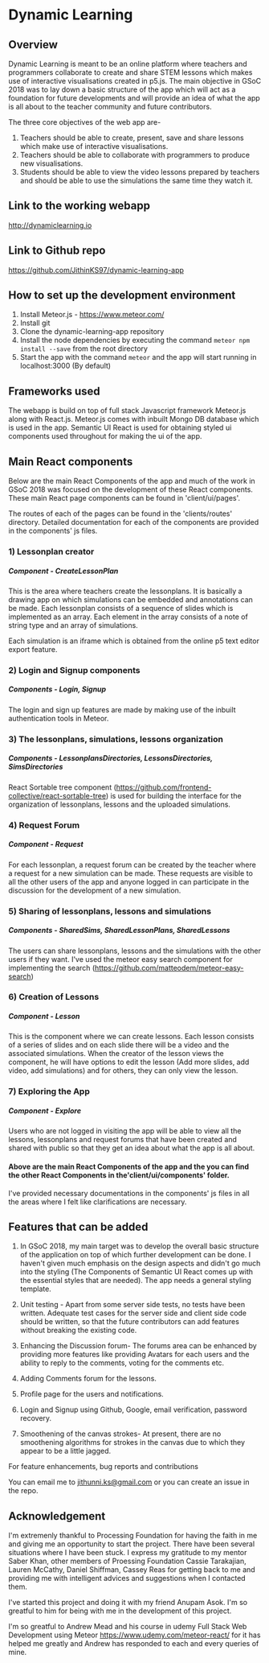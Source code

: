 # Dynamic Learning

## Overview

Dynamic Learning is meant to be an online platform where teachers and programmers collaborate to create and share STEM lessons which makes use of interactive visualisations created in p5.js. The main objective in GSoC 2018 was to lay down a basic structure of the app which will act as a foundation for future developments and will provide an idea of what the app is all about to the teacher community and future contributors.

The three core objectives of the web app are-

1) Teachers should be able to create, present, save and share lessons which make use of interactive visualisations.
2) Teachers should be able to collaborate with programmers to produce new visualisations.
3) Students should be able to view the video lessons prepared by teachers and should be able to use the simulations
the same time they watch it.

## Link to the working webapp

http://dynamiclearning.io

## Link to Github repo

https://github.com/JithinKS97/dynamic-learning-app

## How to set up the development environment

1) Install Meteor.js - https://www.meteor.com/
2) Install git
3) Clone the dynamic-learning-app repository
4) Install the node dependencies by executing the command `meteor npm install --save` from the root directory
5) Start the app with the command `meteor` and the app will start running in localhost:3000 (By default)

## Frameworks used

The webapp is build on top of full stack Javascript framework Meteor.js along with React.js. Meteor.js comes with inbuilt Mongo DB database which is used in the app. Semantic UI React is used for obtaining styled ui components used throughout for making the ui of the app.


## Main React components

Below are the main React Components of the app and much of the work in GSoC 2018 was focused on the development
of these React components. These main React page components can be found in 'client/ui/pages'.

The routes of each of the pages can be found in the 'clients/routes' directory. Detailed documentation for each
of the components are provided in the components' js files.

### 1) Lessonplan creator

##### Component - CreateLessonPlan

This is the area where teachers create the lessonplans. It is basically a drawing app on which simulations can be embedded and annotations can be made. Each lessonplan consists of a sequence of slides which is implemented as an array. Each element in the array consists of a note of string type and an array of simulations.

Each simulation is an iframe which is obtained from the online p5 text editor export feature.

### 2) Login and Signup components

##### Components - Login, Signup

The login and sign up features are made by making use of the inbuilt authentication tools in Meteor.

### 3) The lessonplans, simulations, lessons organization

##### Components - LessonplansDirectories, LessonsDirectories, SimsDirectories

React Sortable tree component (https://github.com/frontend-collective/react-sortable-tree) is used for building the interface for the organization of lessonplans, lessons and the uploaded simulations.

### 4) Request Forum

##### Component - Request

For each lessonplan, a request forum can be created by the teacher where a request for a new simulation can be made. These requests are visible to all the other users of the app and anyone logged in can participate in the discussion for the development of a new simulation.

### 5) Sharing of lessonplans, lessons and simulations

##### Components - SharedSims, SharedLessonPlans, SharedLessons

The users can share lessonplans, lessons and the simulations with the other users if they want. I've used the meteor easy search component for implementing the search (https://github.com/matteodem/meteor-easy-search)

### 6) Creation of Lessons

##### Component - Lesson

This is the component where we can create lessons. Each lesson consists of a series of slides and on each slide there will be a video and the associated simulations. When the creator of the lesson views the component, he will have options to edit the lesson (Add more slides, add video, add simulations) and for others, they can only view the lesson.

### 7) Exploring the App

##### Component - Explore

Users who are not logged in visiting the app will be able to view all the lessons, lessonplans and request forums that have been created and shared with public so that they get an idea about what the app is all about.

#### Above are the main React Components of the app and the you can find the other React Components in the'client/ui/components' folder.

I've provided necessary documentations in the components' js files in all the areas where I felt like clarifications are necessary.

## Features that can be added

1) In GSoC 2018, my main target was to develop the overall basic structure of the application on top of which further development can be done. I haven't given much emphasis on the design aspects and didn't go much into the styling (The Components of Semantic UI React comes up with the essential styles that are needed). The app needs a general styling template.

2) Unit testing - Apart from some server side tests, no tests have been written. Adequate test cases for the server side and client side code should be written, so that the future contributors can add features without breaking the existing code.

3) Enhancing the Discussion forum- The forums area can be enhanced by providing more features like providing Avatars for each users and the ability to reply to the comments, voting for the comments etc.

4) Adding Comments forum for the lessons.

5) Profile page for the users and notifications.

6) Login and Signup using Github, Google, email verification, password recovery.

7) Smoothening of the canvas strokes- At present, there are no smoothening algorithms for strokes in the canvas due to which they appear to be a little jagged.

For feature enhancements, bug reports and contributions

You can email me to jithunni.ks@gmail.com or you can create an issue in the repo.

## Acknowledgement

I'm extremenly thankful to Processing Foundation for having the faith in me and giving me an opportunity to start the project. There have been several situations where I have been stuck. I express my gratitude to my mentor Saber Khan, other members of Proessing Foundation Cassie Tarakajian, Lauren McCathy, Daniel Shiffman, Cassey Reas for getting back to me and providing me with intelligent advices and suggestions when I contacted them.

I've started this project and doing it with my friend Anupam Asok. I'm so greatful to him for being with me in the development of this project.

I'm so greatful to Andrew Mead and his course in udemy Full Stack Web Development using Meteor https://www.udemy.com/meteor-react/ for it has helped me greatly and Andrew has responded to each and every queries of mine.







